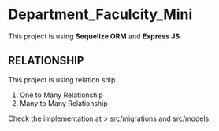 # Department_Faculcity_Mini
This project is using **Sequelize ORM** and **Express JS**

## RELATIONSHIP
This project is using relation ship 
 1. One to Many Relationship
 2. Many to Many Relationship

Check the implementation at > src/migrations and src/models.
